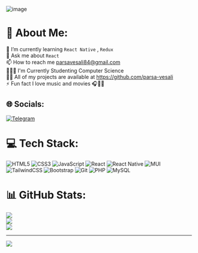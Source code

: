 ![image](https://media.licdn.com/dms/image/C4E12AQE1HWdIDDkyEA/article-cover_image-shrink_600_2000/0/1646907885048?e=2147483647&v=beta&t=9I6AOJ9-DyXZhVk47FH0HZWLMB_ePf6Ilc2aMIFchQM)


# 💫 About Me:
🌱 I’m currently learning `React Native` , `Redux`<br>💬 Ask me about `React`<br>📫 How to reach me parsavesali84@gmail.com<br>👨🏻‍🎓  I'm Currently Studenting Computer Science<br>👨‍💻 All of my projects are available at https://github.com/parsa-vesali<br>⚡ Fun fact I love music and movies 🎧🍿🎥<br>


## 🌐 Socials:
<a href="https://t.me/parsa992">
  
![Telegram](https://img.shields.io/badge/Telegram-2CA5E0?style=for-the-badge&logo=telegram&logoColor=white)
</a>


# 💻 Tech Stack:

<p align="center">
  
  ![HTML5](https://img.shields.io/badge/html5-%23E34F26.svg?style=for-the-badge&logo=html5&logoColor=white)
  ![CSS3](https://img.shields.io/badge/css3-%231572B6.svg?style=for-the-badge&logo=css3&logoColor=white)
  ![JavaScript](https://camo.githubusercontent.com/ce6d598510de1a8ecf703ff8517155cecc610a4de25491ed71310105f8a1f12b/68747470733a2f2f696d672e736869656c64732e696f2f62616467652f4a6176617363726970742d4630444234463f7374796c653d666f722d7468652d6261646765266c6162656c436f6c6f723d626c61636b266c6f676f3d6a617661736372697074266c6f676f436f6c6f723d463044423446) 
  ![React](https://camo.githubusercontent.com/3356d10dd79f916a84ae5dba4c297fcc1a4b01bea6a2a46c7e7a7797c6a22d0f/68747470733a2f2f696d672e736869656c64732e696f2f62616467652f2d52656163742d3631444246423f7374796c653d666f722d7468652d6261646765266c6162656c436f6c6f723d626c61636b266c6f676f3d7265616374266c6f676f436f6c6f723d363144424642)
  ![React Native](https://img.shields.io/badge/react_native-%2320232a.svg?style=for-the-badge&logo=react&logoColor=%2361DAFB)
  ![MUI](https://img.shields.io/badge/MUI-%230081CB.svg?style=for-the-badge&logo=mui&logoColor=white)
  ![TailwindCSS](https://camo.githubusercontent.com/4035639fa9b5a59d0686daa6e2b37156b8e00f198814e38f3a44398159426bf9/68747470733a2f2f696d672e736869656c64732e696f2f62616467652f5461696c77696e645f4353532d3039323734393f7374796c653d666f722d7468652d6261646765266c6f676f3d7461696c77696e64637373266c6f676f436f6c6f723d303642364434266c6162656c436f6c6f723d303030303030)
  ![Bootstrap](https://img.shields.io/badge/bootstrap-%238511FA.svg?style=for-the-badge&logo=bootstrap&logoColor=white)
  ![Git](https://img.shields.io/badge/git-%23F05033.svg?style=for-the-badge&logo=git&logoColor=white)
  ![PHP](https://img.shields.io/badge/php-%23777BB4.svg?style=for-the-badge&logo=php&logoColor=white)
  ![MySQL](https://img.shields.io/badge/mysql-%2300f.svg?style=for-the-badge&logo=mysql&logoColor=white)
</p>

# 📊 GitHub Stats:
![](https://github-readme-stats.vercel.app/api?username=parsa-vesali&theme=radical&hide_border=false&include_all_commits=false&count_private=false)<br/>
![](https://github-readme-streak-stats.herokuapp.com/?user=parsa-vesali&theme=radical&hide_border=false)<br/>
![](https://github-readme-stats.vercel.app/api/top-langs/?username=parsa-vesali&theme=radical&hide_border=false&include_all_commits=false&count_private=false&layout=compact)

---
[![](https://visitcount.itsvg.in/api?id=parsa-vesali&icon=0&color=0)](https://visitcount.itsvg.in)

<!-- Proudly created with GPRM ( https://gprm.itsvg.in ) -->
